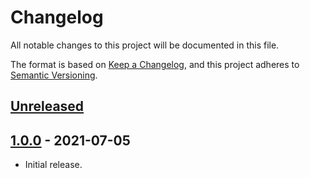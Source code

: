 # Changelog
All notable changes to this project will be documented in this file.

The format is based on [Keep a Changelog](https://keepachangelog.com/en/1.0.0/),
and this project adheres to [Semantic Versioning](https://semver.org/spec/v2.0.0.html).

## [Unreleased]
## [1.0.0] - 2021-07-05
- Initial release.

[Unreleased]: https://github.com/Dexare/slash-create/compare/v1.0.0...HEAD
[1.0.0]: https://github.com/Dexare/slash-create/releases/tag/v1.0.0
